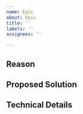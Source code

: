 ```yaml
---
name: Epic
about: Epic
title: ''
labels: ''
assignees: ''

---
```


## Reason

## Proposed Solution

## Technical Details
